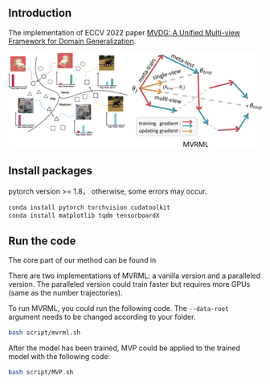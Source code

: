 ## Introduction


The implementation of ECCV 2022 paper [MVDG: A Unified Multi-view Framework for Domain Generalization](https://arxiv.org/abs/2112.12329).


![](imgs/together.png)
 

## Install packages
pytorch version >= 1.8， otherwise, some errors may occur.

```bash
conda install pytorch torchvision cudatoolkit
conda install matplotlib tqdm tensorboardX
```


## Run the code
The core part of our method can be found in


There are two implementations of MVRML: a vanilla version and a paralleled version. The paralleled version could train faster but requires more GPUs (same as the number trajectories).


To run MVRML, you could run the following code. The `--data-root` argument needs to be changed according to your folder.



```bash
bash script/mvrml.sh
```


After the model has been trained, MVP could be applied to the trained model with the following code:


```bash
bash script/MVP.sh
```
